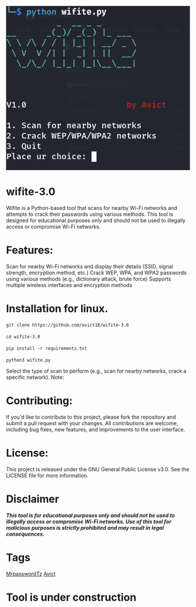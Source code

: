 <img src="https://github.com/avict18/wifite-3.0/blob/main/Screenshot%20from%202024-06-14%2015-31-54.png" alt="wifite-3.0" style="justify-content: center;">

# wifite-3.0
Wifite is a Python-based tool that scans for nearby Wi-Fi networks and attempts to crack their passwords using various methods. This tool is designed for educational purposes only and should not be used to illegally access or compromise Wi-Fi networks.
# Features:

Scan for nearby Wi-Fi networks and display their details (SSID, signal strength, encryption method, etc.)
Crack WEP, WPA, and WPA2 passwords using various methods (e.g., dictionary attack, brute force)
Supports multiple wireless interfaces and encryption methods

# Installation for linux.
```
git clone https://github.com/avict18/wifite-3.0

cd wifite-3.0

pip install -r requirements.txt

python3 wifite.py
```

Select the type of scan to perform (e.g., scan for nearby networks, crack a specific network).
Note:


# Contributing:

If you'd like to contribute to this project, please fork the repository and submit a pull request with your changes. All contributions are welcome, including bug fixes, new features, and improvements to the user interface.

# License:

This project is released under the GNU General Public License v3.0. See the LICENSE file for more information.

 # Disclaimer
 <em><b>This tool is for educational purposes only and should not be used to illegally access or compromise Wi-Fi networks. Use of this tool for malicious purposes is strictly prohibited and may result in legal consequences.</b></em>

# Tags
<a href='https://github.com/MrpasswordTz'>MrpasswordTz</a>
<a href='https://github.com/avict18'>Avict</a>

# Tool is under construction 
